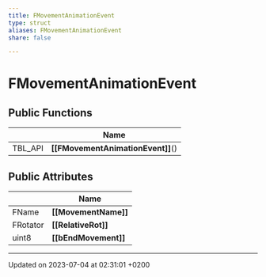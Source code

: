 ```yaml
---
title: FMovementAnimationEvent
type: struct
aliases: FMovementAnimationEvent
share: false

---
```


# FMovementAnimationEvent





## Public Functions

|                | Name           |
| -------------- | -------------- |
| TBL_API | **[[FMovementAnimationEvent]]**() |

## Public Attributes

|                | Name           |
| -------------- | -------------- |
| FName | **[[MovementName]]**  |
| FRotator | **[[RelativeRot]]**  |
| uint8 | **[[bEndMovement]]**  |

-------------------------------

Updated on 2023-07-04 at 02:31:01 +0200